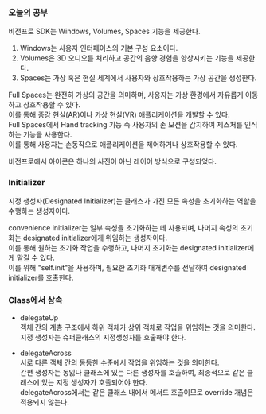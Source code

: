 ### 오늘의 공부

비전프로 SDK는 Windows, Volumes, Spaces 기능을 제공한다.<br>
1. Windows는 사용자 인터페이스의 기본 구성 요소이다. 
2. Volumes은 3D 오디오를 처리하고 공간의 음향 경험을 향상시키는 기능을 제공한다.
3. Spaces는 가상 혹은 현실 세계에서 사용자와 상호작용하는 가상 공간을 생성한다.

Full Spaces는 완전히 가상의 공간을 의미하며, 사용자는 가상 환경에서 자유롭게 이동하고 상호작용할 수 있다.<br>
이를 통해 증강 현실(AR)이나 가상 현실(VR) 애플리케이션을 개발할 수 있다.<br>
Full Spaces에서 Hand tracking 기능 즉 사용자의 손 모션을 감지하여 제스처를 인식하는 기능을 사용한다.<br>
이를 통해 사용자는 손동작으로 애플리케이션을 제어하거나 상호작용할 수 있다.<br>

비전프로에서 아이콘은 하나의 사진이 아닌 레이어 방식으로 구성되었다.<br>

### Initializer
지정 생성자(Designated Initializer)는 클래스가 가진 모든 속성을 초기화하는 역할을 수행하는 생성자이다.<br>

convenience initializer는 일부 속성을 초기화하는 데 사용되며, 나머지 속성의 초기화는 designated initializer에게 위임하는 생성자이다.<br>
이를 통해 원하는 초기화 작업을 수행하고, 나머지 초기화는 designated initializer에게 맡길 수 있다.<br>
이를 위해 "self.init"을 사용하며, 필요한 초기화 매개변수를 전달하여 designated initializer를 호출한다.<br>

### Class에서 상속

* delegateUp<br>
객체 간의 계층 구조에서 하위 객체가 상위 객체로 작업을 위임하는 것을 의미한다.<br>
지정 생성자는 슈퍼클래스의 지정생성자를 호출해야 한다.<br>

* delegateAcross<br>
서로 다른 객체 간의 동등한 수준에서 작업을 위임하는 것을 의미한다.<br>
간편 생성자는 동잃나 클래스에 있는 다른 생성자를 호출하여, 최종적으로 같은 클래스에 있는 지정 생성자가 호출되어야 한다.<br>
delegateAcross에서는 같은 클래스 내에서 메서드 호출이므로 override 개념은 적용되지 않는다.<br>




